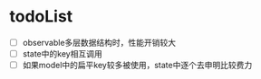 
# todoList
- [ ] observable多层数据结构时，性能开销较大
- [ ] state中的key相互调用
- [ ] 如果model中的扁平key较多被使用，state中逐个去申明比较费力